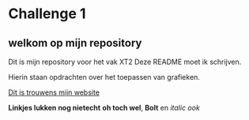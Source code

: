 # Challenge 1
 
## welkom op mijn repository 

Dit is mijn repository voor het vak XT2 
Deze README moet ik schrijven. 

Hierin staan opdrachten over het toepassen van grafieken.

[Dit is trouwens mijn website](http://www.dhondelink.nl)

**Linkjes lukken nog nietecht** **oh toch wel**,
**Bolt** en *italic ook*
